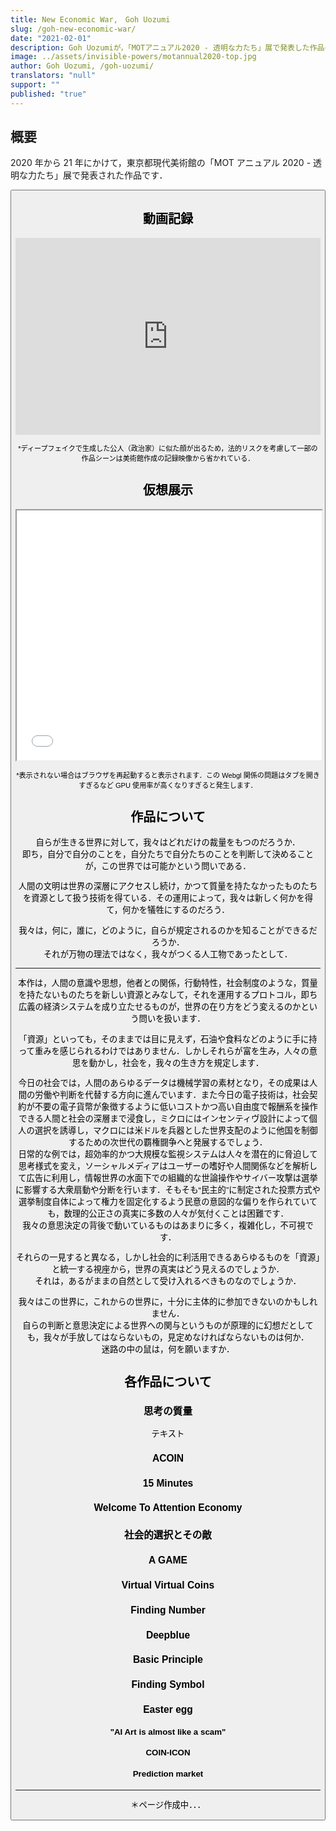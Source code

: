 ```yaml
---
title: New Economic War,　Goh Uozumi
slug: /goh-new-economic-war/
date: "2021-02-01"
description: Goh Uozumiが，「MOTアニュアル2020 - 透明な力たち」展で発表した作品の《New Economic War》について
image: ../assets/invisible-powers/motannual2020-top.jpg
author: Goh Uozumi, /goh-uozumi/
translators: "null"
support: ""
published: "true"
---
```


<Gallery foldername="goh-uozumi/neweconomicwar-2020/fullview/" head />

<!-- <Image filename="goh-uozumi/neweconomicwar-2020/overview.jpg" alt="New Economic War" large /> -->

<!-- ![The catalog of MOT Annual 2020 - Invisible Powers](../assets/goh-uozumi/neweconomicwar-2020/1614301021311.jpg) -->

## 概要

2020 年から 21 年にかけて，東京都現代美術館の「MOT アニュアル 2020 - 透明な力たち」展で発表された作品です．

<Button 
url="https://mot-commons.org/invisible-powers/" 
text="展覧会のページはこちら" 
 />

## 動画記録

<iframe width="100%" height="315" src="https://www.youtube.com/embed/TquvVtl6RJw" title="YouTube video player" frameborder="0" allow="accelerometer; autoplay; clipboard-write; encrypted-media; gyroscope; picture-in-picture" allowfullscreen style="margin-bottom:0px" class="width-large video"></iframe>

<small className="caption-center">\*ディープフェイクで生成した公人（政治家）に似た顔が出るため，法的リスクを考慮して一部の作品シーンは美術館作成の記録映像から省かれている．</small>

## 仮想展示

<iframe src="/spatial-media/invisible-powers/goh-uozumi/index.html" title="Virtual Tour" width="100%" height="400px" className="width-large spatial" style="margin-bottom:0px"></iframe>

<small className="caption-center">\*表示されない場合はブラウザを再起動すると表示されます．この Webgl 関係の問題はタブを開きすぎるなど GPU 使用率が高くなりすぎると発生します．</small>

## 作品について

自らが生きる世界に対して，我々はどれだけの裁量をもつのだろうか．  
即ち，自分で自分のことを，自分たちで自分たちのことを判断して決めることが，この世界では可能かという問いである．

人間の文明は世界の深層にアクセスし続け，かつて質量を持たなかったものたちを資源として扱う技術を得ている．その運用によって，我々は新しく何かを得て，何かを犠牲にするのだろう．

我々は，何に，誰に，どのように，自らが規定されるのかを知ることができるだろうか．  
それが万物の理法ではなく，我々がつくる人工物であったとして．

---

本作は，人間の意識や思想，他者との関係，行動特性，社会制度のような，質量を持たないものたちを新しい資源とみなして，それを運用するプロトコル，即ち広義の経済システムを成り立たせるものが，世界の在り方をどう変えるのかという問いを扱います．

「資源」といっても，そのままでは目に見えず，石油や食料などのように手に持って重みを感じられるわけではありません．しかしそれらが富を生み，人々の意思を動かし，社会を，我々の生き方を規定します．

今日の社会では，人間のあらゆるデータは機械学習の素材となり，その成果は人間の労働や判断を代替する方向に進んでいます．また今日の電子技術は，社会契約が不要の電子貨幣が象徴するように低いコストかつ高い自由度で報酬系を操作できる人間と社会の深層まで浸食し，ミクロにはインセンティヴ設計によって個人の選択を誘導し，マクロには米ドルを兵器とした世界支配のように他国を制御するための次世代の覇権闘争へと発展するでしょう．  
日常的な例では，超効率的かつ大規模な監視システムは人々を潜在的に脅迫して思考様式を変え，ソーシャルメディアはユーザーの嗜好や人間関係などを解析して広告に利用し，情報世界の水面下での組織的な世論操作やサイバー攻撃は選挙に影響する大衆扇動や分断を行います．そもそも“民主的”に制定された投票方式や選挙制度自体によって権力を固定化するよう民意の意図的な偏りを作られていても，数理的公正さの真実に多数の人々が気付くことは困難です．  
我々の意思決定の背後で動いているものはあまりに多く，複雑化し，不可視です．

それらの一見すると異なる，しかし社会的に利活用できるあらゆるものを「資源」と統一する視座から，世界の真実はどう見えるのでしょうか．  
それは，あるがままの自然として受け入れるべきものなのでしょうか．

我々はこの世界に，これからの世界に，十分に主体的に参加できないのかもしれません．  
自らの判断と意思決定による世界への関与というものが原理的に幻想だとしても，我々が手放してはならないもの，見定めなければならないものは何か．  
迷路の中の鼠は，何を願いますか．

## 各作品について

### 思考の質量

<Gallery foldername="goh-uozumi/neweconomicwar-2020/mass" head />

テキスト

### ACOIN

<Gallery foldername="goh-uozumi/neweconomicwar-2020/acoin" head />

### 15 Minutes

<Gallery foldername="goh-uozumi/neweconomicwar-2020/15min" head />

### Welcome To Attention Economy

<Gallery foldername="goh-uozumi/neweconomicwar-2020/w-attention" head />

### 社会的選択とその敵

<Gallery foldername="goh-uozumi/neweconomicwar-2020/socialchoice" head />

### A GAME

<Gallery foldername="goh-uozumi/neweconomicwar-2020/agame" head />

### Virtual Virtual Coins

<Gallery foldername="goh-uozumi/neweconomicwar-2020/vvcoins" head />

### Finding Number

<Gallery foldername="goh-uozumi/neweconomicwar-2020/f-number" head />

### Deepblue

<Gallery foldername="goh-uozumi/neweconomicwar-2020/deepblue" head />

### Basic Principle

<Gallery foldername="goh-uozumi/neweconomicwar-2020/b-principle" head />

### Finding Symbol

<Gallery foldername="goh-uozumi/neweconomicwar-2020/f-symbol" head />

### Easter egg

<Gallery foldername="goh-uozumi/neweconomicwar-2020/easteregg" head />

#### "AI Art is almost like a scam"

#### COIN-ICON

#### Prediction market

---

＊ページ作成中．．．
